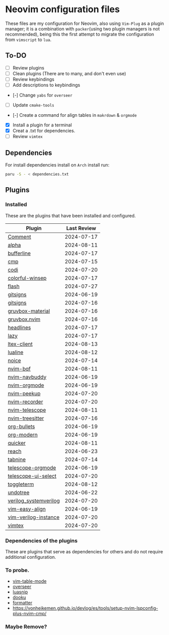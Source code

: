 # Neovim configuration files

These files are my configuration for Neovim, also using `Vim-Plug` as a plugin manager; it is a combination with `packer`(using two plugin managers is not recommended), being this the first attempt to migrate the configuration from `vimscript` to `lua`.

## To-DO
* [ ] Review plugins
* [ ] Clean plugins (There are to many, and don't even use)
* [ ] Review keybindings
* [ ] Add descriptions to keybindings
* [-] Change `yabs` for `overseer`
* [ ] Update `cmake-tools`
* [-] Create a command for align tables in `makrdown` & `orgmode`
* [X] Install a plugin for a terminal
* [X] Creat a .txt for dependencies.
* [ ] Review `vimtex`

## Dependencies
For install dependencies install on `Arch` install []() run:
```sh
paru -S - < dependencies.txt
```


## Plugins

### Installed

These are the plugins that have been installed and configured.

| Plugin                                                                            | Last Review   |
| --------------------------------------------------------------------------------- | ------------- |
| [Comment](https://github.com/numToStr/Comment.nvim)                               | 2024-07-17    |
| [alpha](https://github.com/goolord/alpha-nvim)                                    | 2024-08-11    |
| [bufferline](https://github.com/akinsho/bufferline.nvim?tab=readme-ov-file)       | 2024-07-17    |
| [cmp](https://github.com/hrsh7th/nvim-cmp)                                        | 2024-07-15    |
| [codi](https://github.com/metakirby5/codi.vim)                                    | 2024-07-20    |
| [colorful-winsep](https://github.com/nvim-zh/colorful-winsep.nvim)                | 2024-07-17    |
| [flash](https://github.com/folke/flash.nvim)                                      | 2024-07-27    |
| [gitsigns](https://github.com/lewis6991/gitsigns.nvim)                            | 2024-06-19    |
| [gitsigns](https://github.com/lewis6991/gitsigns.nvim)                            | 2024-07-16    |
| [gruvbox-material](https://github.com/sainnhe/gruvbox-material)                   | 2024-07-16    |
| [gruvbox.nvim](https://github.com/ellisonleao/gruvbox.nvim)                       | 2024-07-16    |
| [headlines](https://github.com/lukas-reineke/headlines.nvim)                      | 2024-07-17    |
| [lazy](https://github.com/folke/lazy.nvim)                                        | 2024-07-17    |
| [ltex-client](https://github.com/icewind/ltex-client.nvim)                        | 2024-08-13    |
| [lualine](https://github.com/nvim-lualine/lualine.nvim)                           | 2024-08-12    |
| [noice](https://github.com/folke/noice.nvim)                                      | 2024-07-14    |
| [nvim-bqf](https://github.com/kevinhwang91/nvim-bqf)                              | 2024-08-11    |
| [nvim-navbuddy](https://github.com/SmiteshP/nvim-navbuddy.git)                    | 2024-06-19    |
| [nvim-orgmode](https://github.com/nvim-orgmode/orgmode)                           | 2024-06-19    |
| [nvim-peekup](https://github.com/gennaro-tedesco/nvim-peekup)                     | 2024-07-20    |
| [nvim-recorder](https://github.com/chrisgrieser/nvim-recorder)                    | 2024-07-20    |
| [nvim-telescope](https://github.com/nvim-telescope/telescope.nvim)                | 2024-08-11    |
| [nvim-treesitter](https://github.com/nvim-treesitter/nvim-treesitter)             | 2024-07-16    |
| [org-bullets](https://github.com/nvim-orgmode/org-bullets.nvim)                   | 2024-06-19    |
| [org-modern](https://github.com/danilshvalov/org-modern.nvim)                     | 2024-06-19    |
| [quicker](https://github.com/stevearc/quicker.nvim)                               | 2024-08-11    |
| [reach](https://github.com/toppair/reach.nvim)                                    | 2024-06-23    |
| [tabnine](https://github.com/codota/tabnine-nvim)                                 | 2024-07-14    |
| [telescope-orgmode](https://github.com/nvim-orgmode/telescope-orgmode.nvim)       | 2024-06-19    |
| [telescope-ui-select](https://github.com/nvim-telescope/telescope-ui-select.nvim) | 2024-07-20    |
| [toggleterm](https://github.com/akinsho/toggleterm.nvim)                          | 2024-08-12    |
| [undotree](https://github.com/jiaoshijie/undotree)                     | 2024-06-22    |
| [verilog_systemverilog](https://github.com/vhda/verilog_systemverilog.vim)        | 2024-07-20    |
| [vim-easy-align](https://github.com/junegunn/vim-easy-align)                      | 2024-06-19    |
| [vim-verilog-instance](https://github.com/antoinemadec/vim-verilog-instance)      | 2024-07-20    |
| [vimtex](https://github.com/lervag/vimtex)                                        | 2024-07-20    |

### Dependencies of the plugins

These are plugins that serve as dependencies for others and do not require additional configuration.

### To probe.

* [vim-table-mode](https://github.com/dhruvasagar/vim-table-mode)
* [overseer](https://github.com/stevearc/overseer.nvim)
* [luasnip](https://github.com/L3MON4D3/LuaSnip)
* [dooku](https://github.com/Zeioth/dooku.nvim)
* [formatter](https://github.com/mhartington/formatter.nvim)
* https://vonheikemen.github.io/devlog/es/tools/setup-nvim-lspconfig-plus-nvim-cmp/

### Maybe Remove?


